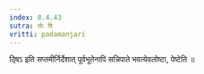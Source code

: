 ```yaml
---
index: 8.4.43
sutra: तोः षि
vritti: padamanjari
---
```


 ठ्षिऽ इति सप्तमीर्निर्देशात् पूर्वभूतेनापि सन्निपाते भवत्येवलोष्टा, पेष्टेति ॥